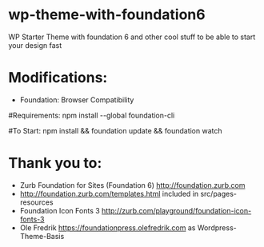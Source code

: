 # wp-theme-with-foundation6
WP Starter Theme with foundation 6 and other cool stuff to be able to start your design fast

# Modifications:
- Foundation: Browser Compatibility 


#Requirements:
npm install --global foundation-cli

#To Start:
npm install && foundation update && foundation watch

# Thank you to:
- Zurb Foundation for Sites (Foundation 6) http://foundation.zurb.com
- http://foundation.zurb.com/templates.html included in src/pages-resources
- Foundation Icon Fonts 3 http://zurb.com/playground/foundation-icon-fonts-3
- Ole Fredrik https://foundationpress.olefredrik.com as Wordpress-Theme-Basis

